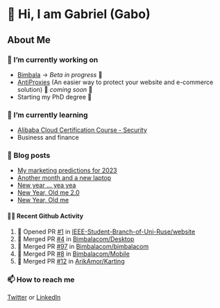 

<!--
**mrgkanev/mrgkanev** is a ✨ _special_ ✨ repository because its `README.md` (this file) appears on your GitHub profile.

Here are some ideas to get you started:

-  ...
- 🌱 I’m currently learning ...
- 👯 I’m looking to collaborate on ...
- 🤔 I’m looking for help with ...
- 💬 Ask me about ...
- 📫 How to reach me: ...
- 😄 Pronouns: ...
- ⚡ Fun fact: ...
-->

# 👋 Hi, I am Gabriel (Gabo)

## About Me

### 🔭 I’m currently working on
- [Bimbala](https://bimbala.com/) -> *Beta in progress* 🚀
- [AntiProxies](https://antiproxies.com/) (An easier way to protect your website and e-commerce solution) 🚀 *coming soon* 🚀
- Starting my PhD degree 🤔 

### 🌱 I’m currently learning
- [Alibaba Cloud Certification Course - Security](https://edu.alibabacloud.com/course/126)
- Business and finance

### 📖 Blog posts
<!-- BLOG-POST-LIST:START -->
- [My marketing predictions for 2023](https://mrgkanev.eu/blog/my-marketing-predictions-for-2023/)
- [Another month and a new laptop](https://mrgkanev.eu/blog/another-month-and-a-new-laptop/)
- [New year … yea yea](https://mrgkanev.eu/blog/new-year-yea-yea/)
- [New Year, Old me 2.0](https://mrgkanev.eu/blog/new-year-old-me-2-0/)
- [New Year, Old me](https://mrgkanev.eu/blog/new-year-old-me/)
<!-- BLOG-POST-LIST:END -->

#### 🧑‍💻 Recent Github Activity

<!--START_SECTION:activity-->
1. 💪 Opened PR [#1](https://github.com/IEEE-Student-Branch-of-Uni-Ruse/website/pull/1) in [IEEE-Student-Branch-of-Uni-Ruse/website](https://github.com/IEEE-Student-Branch-of-Uni-Ruse/website)
2. 🎉 Merged PR [#4](https://github.com/Bimbalacom/Desktop/pull/4) in [Bimbalacom/Desktop](https://github.com/Bimbalacom/Desktop)
3. 🎉 Merged PR [#97](https://github.com/Bimbalacom/bimbalacom/pull/97) in [Bimbalacom/bimbalacom](https://github.com/Bimbalacom/bimbalacom)
4. 🎉 Merged PR [#8](https://github.com/Bimbalacom/Mobile/pull/8) in [Bimbalacom/Mobile](https://github.com/Bimbalacom/Mobile)
5. 🎉 Merged PR [#12](https://github.com/ArikAmor/Karting/pull/12) in [ArikAmor/Karting](https://github.com/ArikAmor/Karting)
<!--END_SECTION:activity-->


### 📫 How to reach me
[Twitter](https://twitter.com/mrgkanev) or [LinkedIn](https://www.linkedin.com/in/mrgkanev) 
